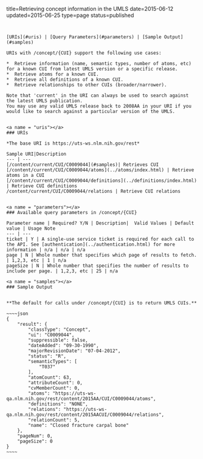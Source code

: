 title=Retrieving concept information in the UMLS
date=2015-06-12
updated=2015-06-25
type=page
status=published
~~~~~~


[URIs](#uris) | [Query Parameters](#parameters) | [Sample Output](#samples)

URIs with /concept/{CUI} support the following use cases:

*  Retrieve information (name, semantic types, number of atoms, etc) for a known CUI from latest UMLS version or a specific release.
*  Retrieve atoms for a known CUI.
*  Retrieve all definitions of a known CUI.
*  Retrieve relationships to other CUIs (broader/narrower).

Note that 'current' in the URI can always be used to search against the latest UMLS publication.
You may use any valid UMLS release back to 2008AA in your URI if you would like to search against a particular version of the UMLS.


<a name = "uris"></a>
### URIs

*The base URI is https://uts-ws.nlm.nih.gov/rest*

Sample URI|Description
--- | ---
[/content/current/CUI/C0009044](#samples)| Retrieves CUI
[/content/current/CUI/C0009044/atoms](../atoms/index.html) | Retrieve atoms in a CUI
[/content/current/CUI/C0009044/definitions](../definitions/index.html) | Retrieve CUI definitions
/content/current/CUI/C0009044/relations | Retrieve CUI relations


<a name = "parameters"></a>
### Available query parameters in /concept/{CUI}

Parameter name | Required? Y/N | Description|  Valid Values | Default value | Usage Note
--- | ---
ticket | Y | A single-use service ticket is required for each call to the API. See [authentication](../authentication.html) for more information | n/a | n/a | n/a
page | N | Whole number that specifies which page of results to fetch. | 1,2,3, etc | 1 | n/a
pageSize | N | Whole number that specifies the number of results to include per page. | 1,2,3, etc | 25 | n/a

<a name = "samples"></a>
### Sample Output


**The default for calls under /concept/{CUI} is to return UMLS CUIs.**

~~~~json
{
    "result": {
        "classType": "Concept",
        "ui": "C0009044",
        "suppressible": false,
        "dateAdded": "09-30-1990",
        "majorRevisionDate": "07-04-2012",
        "status": "R",
        "semanticTypes": [
            "T037"
        ],
        "atomCount": 63,
        "attributeCount": 0,
        "cvMemberCount": 0,
        "atoms": "https://uts-ws-qa.nlm.nih.gov/rest/content/2015AA/CUI/C0009044/atoms",
        "definitions": "NONE",
        "relations": "https://uts-ws-qa.nlm.nih.gov/rest/content/2015AACUI/C0009044/relations",
        "relationCount": 5,
        "name": "Closed fracture carpal bone"
    },
    "pageNum": 0,
    "pageSize": 0
}
~~~~
